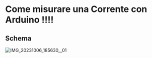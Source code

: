 # Come misurare una Corrente con Arduino !!!!

## Schema

![IMG_20231006_185630__01](https://github.com/MastrMarco/Codice_Video_ArduinoMod/assets/76437833/3bc5bba2-0967-41d0-816a-27b730e65c88)
